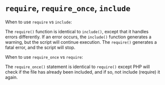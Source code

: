 # `require`, `require_once`, `include`

When to use `require` vs `include`:

The `require()` function is identical to `include()`, except that it handles errors differently. If an error occurs, the `include()` function generates a warning, but the script will continue execution. The `require()` generates a fatal error, and the script will stop.

When to use `require_once` vs `require`:

The `require_once()` statement is identical to `require()` except PHP will check if the file has already been included, and if so, not include (require) it again.
